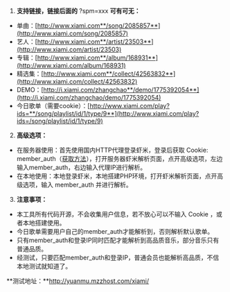1. **支持链接，链接后面的** ?spm=xxx **可有可无：**
 * 单曲：[http://www.xiami.com**/song/2085857**](http://www.xiami.com/song/2085857)
 * 艺人：[http://www.xiami.com**/artist/23503**](http://www.xiami.com/artist/23503)
 * 专辑：[http://www.xiami.com**/album/168931**](http://www.xiami.com/album/168931)
 * 精选集：[http://www.xiami.com**/collect/42563832**](http://www.xiami.com/collect/42563832)
 * DEMO：[http://i.xiami.com/zhangchao**/demo/1775392054**](http://i.xiami.com/zhangchao/demo/1775392054)
 * 今日歌单（需要cookie）：[http://www.xiami.com/play?ids=**/song/playlist/id/1/type/9**](http://www.xiami.com/play?ids=/song/playlist/id/1/type/9)

2. **高级选项：**
 * 在服务器使用：首先使用国内HTTP代理登录虾米，登录后获取 Cookie: member_auth（[获取方法](https://raw.githubusercontent.com/xyuanmu/parsexiami/master/assets/Chrome-Cookie.gif)），打开服务器虾米解析页面，点开高级选项，左边输入member_auth，右边输入代理IP进行解析。
 * 在本地使用：本地登录虾米，本地搭建PHP环境，打开虾米解析页面，点开高级选项，输入 member_auth 并进行解析。

3. **注意事项：**
 * 本工具所有代码开源，不会收集用户信息，若不放心可以不输入 Cookie ，或者本地搭建使用。
 * 今日歌单需要用户自己的member_auth才能解析到，否则解析默认歌单。
 * 只有member_auth和登录IP同时匹配才能解析到高品质音乐，部分音乐只有普通品质。
 * 经测试，只要匹配member_auth和登录IP，普通会员也能解析高品质，不信本地测试就知道了。


**测试地址：**http://yuanmu.mzzhost.com/xiami/